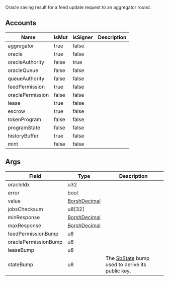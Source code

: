 Oracle saving result for a feed update request to an aggregator round.

## Accounts

| Name             | isMut | isSigner | Description |
| ---------------- | ----- | -------- | ----------- |
| aggregator       | true  | false    |             |
| oracle           | true  | false    |             |
| oracleAuthority  | false | true     |             |
| oracleQueue      | false | false    |             |
| queueAuthority   | false | false    |             |
| feedPermission   | true  | false    |             |
| oraclePermission | false | false    |             |
| lease            | true  | false    |             |
| escrow           | true  | false    |             |
| tokenProgram     | false | false    |             |
| programState     | false | false    |             |
| historyBuffer    | true  | false    |             |
| mint             | false | false    |             |

## Args

| Field                | Type                                                 | Description                                                                           |
| -------------------- | ---------------------------------------------------- | ------------------------------------------------------------------------------------- |
| oracleIdx            | u32                                                  |                                                                                       |
| error                | bool                                                 |                                                                                       |
| value                | [BorshDecimal](/feeds/solana/idl/types/BorshDecimal) |                                                                                       |
| jobsChecksum         | u8[32]                                               |                                                                                       |
| minResponse          | [BorshDecimal](/feeds/solana/idl/types/BorshDecimal) |                                                                                       |
| maxResponse          | [BorshDecimal](/feeds/solana/idl/types/BorshDecimal) |                                                                                       |
| feedPermissionBump   | u8                                                   |                                                                                       |
| oraclePermissionBump | u8                                                   |                                                                                       |
| leaseBump            | u8                                                   |                                                                                       |
| stateBump            | u8                                                   | The [SbState](/feeds/solana/idl/accounts/SbState) bump used to derive its public key. |
